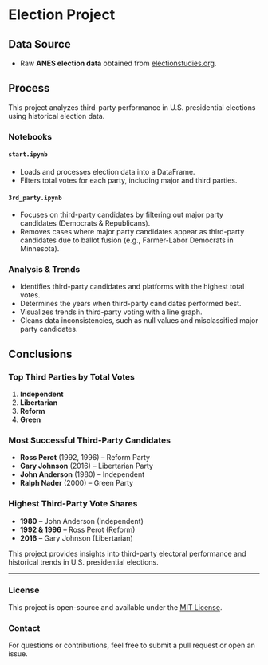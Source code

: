 # Election Project

## Data Source  
- Raw **ANES election data** obtained from [electionstudies.org](https://electionstudies.org).

## Process  
This project analyzes third-party performance in U.S. presidential elections using historical election data.

### Notebooks  
#### `start.ipynb`
- Loads and processes election data into a DataFrame.
- Filters total votes for each party, including major and third parties.

#### `3rd_party.ipynb`
- Focuses on third-party candidates by filtering out major party candidates (Democrats & Republicans).
- Removes cases where major party candidates appear as third-party candidates due to ballot fusion (e.g., Farmer-Labor Democrats in Minnesota).

### Analysis & Trends  
- Identifies third-party candidates and platforms with the highest total votes.
- Determines the years when third-party candidates performed best.
- Visualizes trends in third-party voting with a line graph.
- Cleans data inconsistencies, such as null values and misclassified major party candidates.

## Conclusions  

### Top Third Parties by Total Votes  
1. **Independent**  
2. **Libertarian**  
3. **Reform**  
4. **Green**  

### Most Successful Third-Party Candidates  
- **Ross Perot** (1992, 1996) – Reform Party  
- **Gary Johnson** (2016) – Libertarian Party  
- **John Anderson** (1980) – Independent  
- **Ralph Nader** (2000) – Green Party  

### Highest Third-Party Vote Shares  
- **1980** – John Anderson (Independent)  
- **1992 & 1996** – Ross Perot (Reform)  
- **2016** – Gary Johnson (Libertarian)  

This project provides insights into third-party electoral performance and historical trends in U.S. presidential elections.

---

### License  
This project is open-source and available under the [MIT License](LICENSE).

### Contact  
For questions or contributions, feel free to submit a pull request or open an issue.

